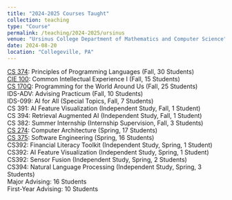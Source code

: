 ```yaml
---
title: "2024-2025 Courses Taught"
collection: teaching
type: "Course"
permalink: /teaching/2024-2025/ursinus
venue: "Ursinus College Department of Mathematics and Computer Science"
date: 2024-08-20
location: "Collegeville, PA"
---
```


[CS 374](/Ursinus-CS374-Fall2024): Principles of Programming Languages (Fall, 30 Students)  
[CIE 100](/Ursinus-CIE100-Fall2024): Common Intellectual Experience I (Fall, 15 Students)  
[CS 170Q](/Ursinus-CS170-Fall2024):  Programming for the World Around Us (Fall, 25 Students)  
IDS-ADV: Advising Practicum (Fall, 10 Students)  
IDS-099: AI for All (Special Topics, Fall, 7 Students)  
CS 391: AI Feature Visualization (Independent Study, Fall, 1 Student)  
CS 394: Retrieval Augmented AI (Independent Study, Fall, 1 Student)  
CS 382: Summer Internship (Internship Supervision, Fall, 3 Students)  
[CS 274](/Ursinus-CS274-Spring2025): Computer Architecture (Spring, 17 Students)  
[CS 375](/Ursinus-CS375-Spring2025): Software Engineering (Spring, 16 Students)  
CS392: Financial Literacy Toolkit (Independent Study, Spring, 1 Student)  
CS392: AI Feature Visualization (Independent Study, Spring, 1 Student)  
CS392: Sensor Fusion (Independent Study, Spring, 2 Students)  
CS394: Natural Language Processing (Independent Study, Spring, 3 Students)  
Major Advising: 16 Students  
First-Year Advising: 10 Students  
